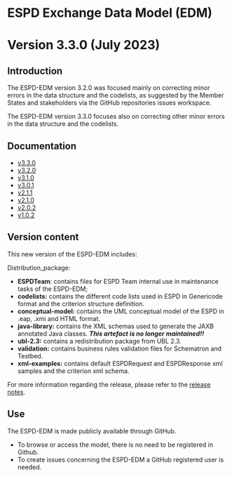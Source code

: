 # ESPD Exchange Data Model (EDM)
# Version 3.3.0 (July 2023)

## Introduction

The ESPD-EDM version 3.2.0 was focused mainly on correcting minor errors in the data structure and the codelists, as suggested by the Member States and stakeholders via the GitHub repositories issues workspace.

The ESPD-EDM version 3.3.0 focuses also on correcting other minor errors in the data structure and the codelists.   

## Documentation

* [v3.3.0](https://docs.ted.europa.eu/ESPD-EDM/latest/index.html)
* [v3.2.0](https://docs.ted.europa.eu/ESPD-EDM/3.2.0/index.html)
* [v3.1.0](https://docs.ted.europa.eu/ESPD-EDM/3.1.0/index.html)
* [v3.0.1](https://docs.ted.europa.eu/ESPD-EDM/3.0.1/index.html)
* [v2.1.1](https://docs.ted.europa.eu/ESPD-EDM/2.1.1/index.html)
* [v2.1.0](https://docs.ted.europa.eu/ESPD-EDM/2.1.0/index.html)
* [v2.0.2](https://docs.ted.europa.eu/ESPD-EDM/2.0.2/index.html)
* [v1.0.2](https://docs.ted.europa.eu/ESPD-EDM/1.0.2/index.html)


## Version content

This new version of the ESPD-EDM includes:

Distribution_package:

* __ESPDTeam__: contains files for ESPD Team internal use in maintenance tasks of the ESPD-EDM;
* __codelists:__ contains the different code lists used in ESPD in Genericode format and the criterion structure definition.
* __conceptual-model:__ contains the UML conceptual model of the ESPD in .eap, .xmi and HTML format.
* __java-library:__ contains the XML schemas used to generate the JAXB annotated Java classes. __*This artefact is no longer maintained!!*__
* __ubl-2.3:__ contains a redistribution package from UBL 2.3.
* __validation:__ contains business rules validation files for Schematron and Testbed.
* __xml-examples:__ contains default ESPDRequest and ESPDResponse xml samples and the criterion xml schema. 

For more information regarding the release, please refer to the [release notes](https://github.com/OP-TED/ESPD-EDM/releases/tag/v3.3.0).

## Use
The ESPD-EDM is made publicly available through GitHub. 
* To browse or access the model, there is no need to be registered in Github.
* To create issues concerning the ESPD-EDM a GitHub registered user is needed.

